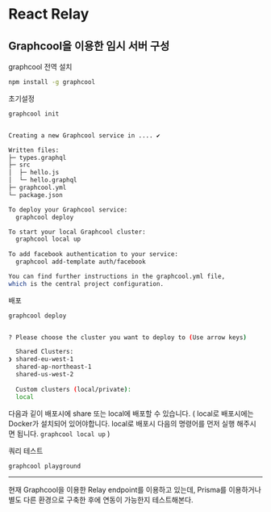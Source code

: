 # React Relay

## Graphcool을 이용한 임시 서버 구성

graphcool 전역 설치
```bash
npm install -g graphcool
```

초기설정
```bash
graphcool init


Creating a new Graphcool service in .... ✔

Written files:
├─ types.graphql
├─ src
│  ├─ hello.js
│  └─ hello.graphql
├─ graphcool.yml
└─ package.json

To deploy your Graphcool service:
  graphcool deploy

To start your local Graphcool cluster:
  graphcool local up
  
To add facebook authentication to your service:
  graphcool add-template auth/facebook

You can find further instructions in the graphcool.yml file,
which is the central project configuration.
```

배포
```bash
graphcool deploy


? Please choose the cluster you want to deploy to (Use arrow keys)

  Shared Clusters:
❯ shared-eu-west-1 
  shared-ap-northeast-1 
  shared-us-west-2 
                       
  Custom clusters (local/private):
  local 
```
다음과 깉이 배포시에 share 또는 local에 배포할 수 있습니다. ( local로 배포시에는 Docker가 설치되어 있어야합니다. local로 배포시 다음의 명령어를 먼저 실행 해주시면 됩니다. `graphcool local up` )

쿼리 테스트
```
graphcool playground
```


---
현재 Graphcool을 이용한 Relay endpoint를 이용하고 있는데,  Prisma를 이용하거나 별도 다른 환경으로 구축한 후에 연동이 가능한지 테스트해본다.

